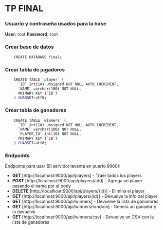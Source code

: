 # TP FINAL

### Usuario y contraseña usados para la base
**User:** root      **Password:** root

### Crear base de datos 
```bash
    CREATE DATABASE final;
```

### Crear tabla de jugadores 
```bash
    CREATE TABLE `player` (
	  `ID` int(10) unsigned NOT NULL AUTO_INCREMENT,
	  `NAME` varchar(100) NOT NULL,
	  PRIMARY KEY (`ID`)
	) CHARSET=utf8;
```

### Crear tabla de ganadores 
```bash
    CREATE TABLE `winners` (
	  `ID` int(10) unsigned NOT NULL AUTO_INCREMENT,
	  `NAME` varchar(100) NOT NULL,
	  `PLAYER_ID` int(10) NOT NULL,
	  PRIMARY KEY (`ID`)
	) CHARSET=utf8;
```

### Endpoints

Endpoints para usar (El servidor levanta en puerto 9000):

* **GET** [http://localhost:9000/api/players] - Traer todos los players
* **POST** [http://localhost:9000/api/players/add] - Agrega un player pasando el name por el body
* **DELETE** [http://localhost:9000/api/players/{id}] - Elimina el player
* **GET** [http://localhost:9000/api/players/{id}] - Devuelve la info del player
* **GET** [http://localhost:9000/api/winners] - Devuelve la lista de ganadores
* **GET** [http://localhost:9000/api/winners/random] - Genera un ganador y lo devuelve
* **GET** [http://localhost:9000/api/winners/csv] - Devuelve un CSV con la lista de ganadores
